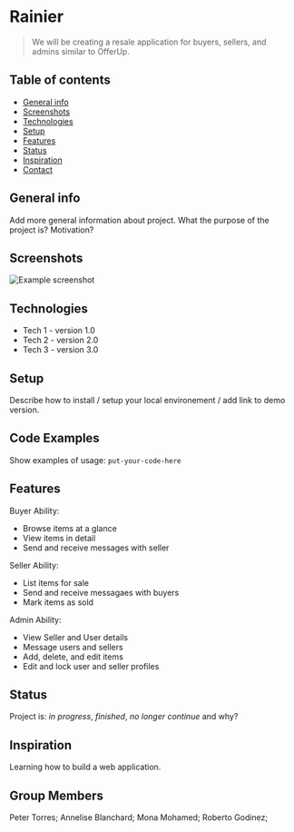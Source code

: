 # Rainier

> We will be creating a resale application for buyers, sellers, and admins similar to OfferUp.

## Table of contents
* [General info](#general-info)
* [Screenshots](#screenshots)
* [Technologies](#technologies)
* [Setup](#setup)
* [Features](#features)
* [Status](#status)
* [Inspiration](#inspiration)
* [Contact](#contact)

## General info
Add more general information about project. What the purpose of the project is? Motivation?

## Screenshots
![Example screenshot](./img/screenshot.png)

## Technologies
* Tech 1 - version 1.0
* Tech 2 - version 2.0
* Tech 3 - version 3.0

## Setup
Describe how to install / setup your local environement / add link to demo version.

## Code Examples
Show examples of usage:
`put-your-code-here`

## Features
Buyer Ability:
* Browse items at a glance
* View items in detail
* Send and receive messages with seller

Seller Ability:
* List items for sale
* Send and receive messagaes with buyers
* Mark items as sold

Admin Ability:
* View Seller and User details
* Message users and sellers
* Add, delete, and edit items
* Edit and lock user and seller profiles

## Status
Project is: _in progress_, _finished_, _no longer continue_ and why?

## Inspiration
Learning how to build a web application.

## Group Members
Peter Torres;
Annelise Blanchard;
Mona Mohamed;
Roberto Godinez;
